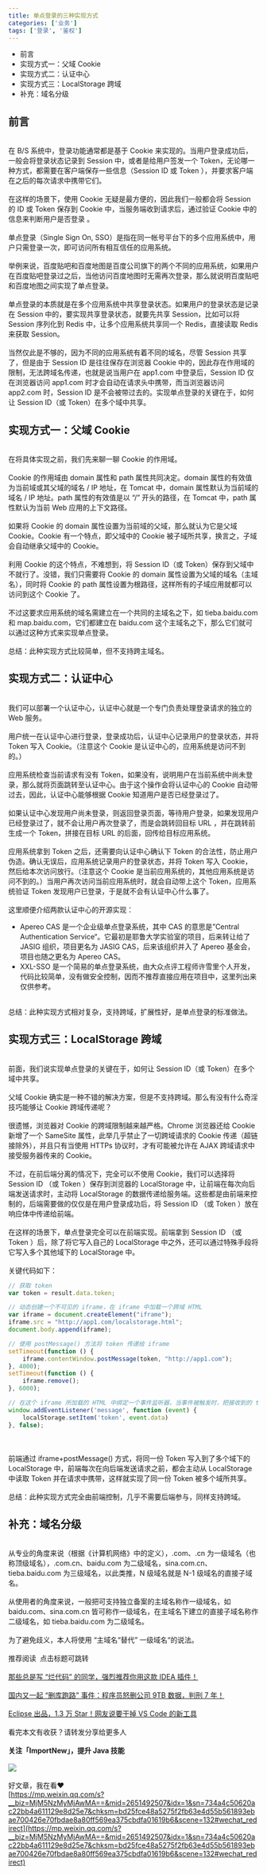 ```yaml
---
title: 单点登录的三种实现方式
categories: ['业务']
tags: ['登录', '鉴权']
---
```


- 前言
- 实现方式一：父域 Cookie
- 实现方式二：认证中心
- 实现方式三：LocalStorage 跨域
- 补充：域名分级



<a name="e20c6acc"></a>
## **前言**

<br />在 B/S 系统中，登录功能通常都是基于 Cookie 来实现的。当用户登录成功后，一般会将登录状态记录到 Session 中，或者是给用户签发一个 Token，无论哪一种方式，都需要在客户端保存一些信息（Session ID 或 Token ），并要求客户端在之后的每次请求中携带它们。<br />
<br />在这样的场景下，使用 Cookie 无疑是最方便的，因此我们一般都会将 Session 的 ID 或 Token 保存到 Cookie 中，当服务端收到请求后，通过验证 Cookie 中的信息来判断用户是否登录 。<br />
<br />单点登录（Single Sign On, SSO）是指在同一帐号平台下的多个应用系统中，用户只需登录一次，即可访问所有相互信任的应用系统。<br />
<br />举例来说，百度贴吧和百度地图是百度公司旗下的两个不同的应用系统，如果用户在百度贴吧登录过之后，当他访问百度地图时无需再次登录，那么就说明百度贴吧和百度地图之间实现了单点登录。<br />
<br />单点登录的本质就是在多个应用系统中共享登录状态。如果用户的登录状态是记录在 Session 中的，要实现共享登录状态，就要先共享 Session，比如可以将 Session 序列化到 Redis 中，让多个应用系统共享同一个 Redis，直接读取 Redis 来获取 Session。<br />
<br />当然仅此是不够的，因为不同的应用系统有着不同的域名，尽管 Session 共享了，但是由于 Session ID 是往往保存在浏览器 Cookie 中的，因此存在作用域的限制，无法跨域名传递，也就是说当用户在 app1.com 中登录后，Session ID 仅在浏览器访问 app1.com 时才会自动在请求头中携带，而当浏览器访问 app2.com 时，Session ID 是不会被带过去的。实现单点登录的关键在于，如何让 Session ID（或 Token）在多个域中共享。<br />

<a name="b704ef21"></a>
## **实现方式一：父域 Cookie**

<br />在将具体实现之前，我们先来聊一聊 Cookie 的作用域。<br />
<br />Cookie 的作用域由 domain 属性和 path 属性共同决定。domain 属性的有效值为当前域或其父域的域名 / IP 地址，在 Tomcat 中，domain 属性默认为当前域的域名 / IP 地址。path 属性的有效值是以 “/” 开头的路径，在 Tomcat 中，path 属性默认为当前 Web 应用的上下文路径。<br />
<br />如果将 Cookie 的 domain 属性设置为当前域的父域，那么就认为它是父域 Cookie。Cookie 有一个特点，即父域中的 Cookie 被子域所共享，换言之，子域会自动继承父域中的 Cookie。<br />
<br />利用 Cookie 的这个特点，不难想到，将 Session ID（或 Token）保存到父域中不就行了。没错，我们只需要将 Cookie 的 domain 属性设置为父域的域名（主域名），同时将 Cookie 的 path 属性设置为根路径，这样所有的子域应用就都可以访问到这个 Cookie 了。<br />
<br />不过这要求应用系统的域名需建立在一个共同的主域名之下，如 tieba.baidu.com 和 map.baidu.com，它们都建立在 baidu.com 这个主域名之下，那么它们就可以通过这种方式来实现单点登录。<br />
<br />总结：此种实现方式比较简单，但不支持跨主域名。<br />

<a name="11ebde35"></a>
## **实现方式二：认证中心**

<br />我们可以部署一个认证中心，认证中心就是一个专门负责处理登录请求的独立的 Web 服务。<br />
<br />用户统一在认证中心进行登录，登录成功后，认证中心记录用户的登录状态，并将 Token 写入 Cookie。（注意这个 Cookie 是认证中心的，应用系统是访问不到的。）<br />
<br />应用系统检查当前请求有没有 Token，如果没有，说明用户在当前系统中尚未登录，那么就将页面跳转至认证中心。由于这个操作会将认证中心的 Cookie 自动带过去，因此，认证中心能够根据 Cookie 知道用户是否已经登录过了。<br />
<br />如果认证中心发现用户尚未登录，则返回登录页面，等待用户登录，如果发现用户已经登录过了，就不会让用户再次登录了，而是会跳转回目标 URL ，并在跳转前生成一个 Token，拼接在目标 URL 的后面，回传给目标应用系统。<br />
<br />应用系统拿到 Token 之后，还需要向认证中心确认下 Token 的合法性，防止用户伪造。确认无误后，应用系统记录用户的登录状态，并将 Token 写入 Cookie，然后给本次访问放行。（注意这个 Cookie 是当前应用系统的，其他应用系统是访问不到的。）当用户再次访问当前应用系统时，就会自动带上这个 Token，应用系统验证 Token 发现用户已登录，于是就不会有认证中心什么事了。<br />
<br />这里顺便介绍两款认证中心的开源实现：<br />

- Apereo CAS 是一个企业级单点登录系统，其中 CAS 的意思是”Central Authentication Service“。它最初是耶鲁大学实验室的项目，后来转让给了 JASIG 组织，项目更名为 JASIG CAS，后来该组织并入了 Apereo 基金会，项目也随之更名为 Apereo CAS。
- XXL-SSO 是一个简易的单点登录系统，由大众点评工程师许雪里个人开发，代码比较简单，没有做安全控制，因而不推荐直接应用在项目中，这里列出来仅供参考。


<br />总结：此种实现方式相对复杂，支持跨域，扩展性好，是单点登录的标准做法。<br />

<a name="95465331"></a>
## **实现方式三：LocalStorage 跨域**

<br />前面，我们说实现单点登录的关键在于，如何让 Session ID（或 Token）在多个域中共享。<br />
<br />父域 Cookie 确实是一种不错的解决方案，但是不支持跨域。那么有没有什么奇淫技巧能够让 Cookie 跨域传递呢？<br />
<br />很遗憾，浏览器对 Cookie 的跨域限制越来越严格。Chrome 浏览器还给 Cookie 新增了一个 SameSite 属性，此举几乎禁止了一切跨域请求的 Cookie 传递（超链接除外），并且只有当使用 HTTPs 协议时，才有可能被允许在 AJAX 跨域请求中接受服务器传来的 Cookie。<br />
<br />不过，在前后端分离的情况下，完全可以不使用 Cookie，我们可以选择将 Session ID （或 Token ）保存到浏览器的 LocalStorage 中，让前端在每次向后端发送请求时，主动将 LocalStorage 的数据传递给服务端。这些都是由前端来控制的，后端需要做的仅仅是在用户登录成功后，将 Session ID （或 Token ）放在响应体中传递给前端。<br />
<br />在这样的场景下，单点登录完全可以在前端实现。前端拿到 Session ID （或 Token ）后，除了将它写入自己的 LocalStorage 中之外，还可以通过特殊手段将它写入多个其他域下的 LocalStorage 中。<br />
<br />关键代码如下：
```javascript
// 获取 token
var token = result.data.token;

// 动态创建一个不可见的 iframe，在 iframe 中加载一个跨域 HTML
var iframe = document.createElement("iframe");
iframe.src = "http://app1.com/localstorage.html";
document.body.append(iframe);

// 使用 postMessage() 方法将 token 传递给 iframe
setTimeout(function () {
    iframe.contentWindow.postMessage(token, "http://app1.com");
}, 4000);
setTimeout(function () {
    iframe.remove();
}, 6000);

// 在这个 iframe 所加载的 HTML 中绑定一个事件监听器，当事件被触发时，把接收到的 token 数据写入 localStorage
window.addEventListener('message', function (event) {
    localStorage.setItem('token', event.data)
}, false);
```

<br />
<br />前端通过 iframe+postMessage() 方式，将同一份 Token 写入到了多个域下的 LocalStorage 中，前端每次在向后端发送请求之前，都会主动从 LocalStorage 中读取 Token 并在请求中携带，这样就实现了同一份 Token 被多个域所共享。<br />
<br />总结：此种实现方式完全由前端控制，几乎不需要后端参与，同样支持跨域。<br />

<a name="72723df3"></a>
## **补充：域名分级**

<br />从专业的角度来说（根据《计算机网络》中的定义），.com、.cn 为一级域名（也称顶级域名），.com.cn、baidu.com 为二级域名，sina.com.cn、tieba.baidu.com 为三级域名，以此类推，N 级域名就是 N-1 级域名的直接子域名。<br />
<br />从使用者的角度来说，一般把可支持独立备案的主域名称作一级域名，如 baidu.com、sina.com.cn 皆可称作一级域名，在主域名下建立的直接子域名称作二级域名，如 tieba.baidu.com 为二级域名。<br />
<br />为了避免歧义，本人将使用 “主域名“替代” 一级域名“的说法。<br />
<br />推荐阅读  点击标题可跳转<br />
<br />[那些总是写 “烂代码” 的同学，强烈推荐你用这款 IDEA 插件！](http://mp.weixin.qq.com/s?__biz=MjM5NzMyMjAwMA==&mid=2651492499&idx=1&sn=98b42dfcc9c6043781a12891020d9e55&chksm=bd25fcec8a5275fae33c5d8e4e45d647c46749395f95ef473182e420ebed78a4a0957e247b98&scene=21#wechat_redirect)<br />
<br />[国内又一起 “删库跑路” 事件：程序员怒删公司 9TB 数据，判刑 7 年！](http://mp.weixin.qq.com/s?__biz=MjM5NzMyMjAwMA==&mid=2651492499&idx=2&sn=3171b1ca845006273c0295c5e96cb9cd&chksm=bd25fcec8a5275fae74a7c493b0f24f2f37978f5f1f3aa15132ea062ef1e1fa45803ac5fece3&scene=21#wechat_redirect)<br />
<br />[Eclipse 出品，1.3 万 Star！网友说要干掉 VS Code 的新工具](http://mp.weixin.qq.com/s?__biz=MjM5NzMyMjAwMA==&mid=2651492486&idx=1&sn=a4b17559e4778fcced89584e75e30179&chksm=bd25fcf98a5275ef18126d70089c5b76eaa82778d10f8835f1a1bfe84b3d748e853794b215a6&scene=21#wechat_redirect)<br />
<br />看完本文有收获？请转发分享给更多人<br />
<br />**关注「ImportNew」，提升 Java 技能**<br />
<br />![](https://mmbiz.qpic.cn/mmbiz_png/2A8tXicCG8ylbWIGfdoDED35IRRySQZTXUkJ1eop9MHApzFibKnOo0diboXpl0rmS5mH78YJhsWQv0dhv718A6kUA/640?wx_fmt=jpeg#align=left&display=inline&height=550&margin=%5Bobject%20Object%5D&originHeight=550&originWidth=600&status=done&style=none&width=600)<br />
<br />好文章，我在看❤️<br />[https://mp.weixin.qq.com/s?__biz=MjM5NzMyMjAwMA==&mid=2651492507&idx=1&sn=734a4c50620ac22bb4a611129e8d25e7&chksm=bd25fce48a5275f2fb63e4d55b561893ebae700426e70fbdae8a80ff569ea375cbdfa01619b6&scene=132#wechat_redirect](https://mp.weixin.qq.com/s?__biz=MjM5NzMyMjAwMA==&mid=2651492507&idx=1&sn=734a4c50620ac22bb4a611129e8d25e7&chksm=bd25fce48a5275f2fb63e4d55b561893ebae700426e70fbdae8a80ff569ea375cbdfa01619b6&scene=132#wechat_redirect)
